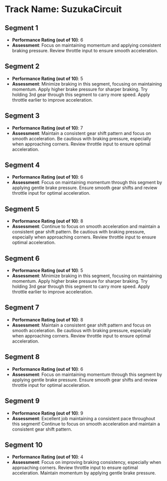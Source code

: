 # Track Name: SuzukaCircuit

## Segment 1

- **Performance Rating (out of 10)**: 6
- **Assessment**: Focus on maintaining momentum and applying consistent braking pressure. Review throttle input to ensure smooth acceleration.

## Segment 2

- **Performance Rating (out of 10)**: 5
- **Assessment**: Minimize braking in this segment, focusing on maintaining momentum. Apply higher brake pressure for sharper braking. Try holding 3rd gear through this segment to carry more speed. Apply throttle earlier to improve acceleration.

## Segment 3

- **Performance Rating (out of 10)**: 7
- **Assessment**: Maintain a consistent gear shift pattern and focus on smooth acceleration. Be cautious with braking pressure, especially when approaching corners. Review throttle input to ensure optimal acceleration.

## Segment 4

- **Performance Rating (out of 10)**: 6
- **Assessment**: Focus on maintaining momentum through this segment by applying gentle brake pressure. Ensure smooth gear shifts and review throttle input for optimal acceleration.

## Segment 5

- **Performance Rating (out of 10)**: 8
- **Assessment**: Continue to focus on smooth acceleration and maintain a consistent gear shift pattern. Be cautious with braking pressure, especially when approaching corners. Review throttle input to ensure optimal acceleration.

## Segment 6

- **Performance Rating (out of 10)**: 5
- **Assessment**: Minimize braking in this segment, focusing on maintaining momentum. Apply higher brake pressure for sharper braking. Try holding 3rd gear through this segment to carry more speed. Apply throttle earlier to improve acceleration.

## Segment 7

- **Performance Rating (out of 10)**: 8
- **Assessment**: Maintain a consistent gear shift pattern and focus on smooth acceleration. Be cautious with braking pressure, especially when approaching corners. Review throttle input to ensure optimal acceleration.

## Segment 8

- **Performance Rating (out of 10)**: 6
- **Assessment**: Focus on maintaining momentum through this segment by applying gentle brake pressure. Ensure smooth gear shifts and review throttle input for optimal acceleration.

## Segment 9

- **Performance Rating (out of 10)**: 9
- **Assessment**: Excellent job maintaining a consistent pace throughout this segment! Continue to focus on smooth acceleration and maintain a consistent gear shift pattern.

## Segment 10

- **Performance Rating (out of 10)**: 4
- **Assessment**: Focus on improving braking consistency, especially when approaching corners. Review throttle input to ensure optimal acceleration. Maintain momentum by applying gentle brake pressure.
